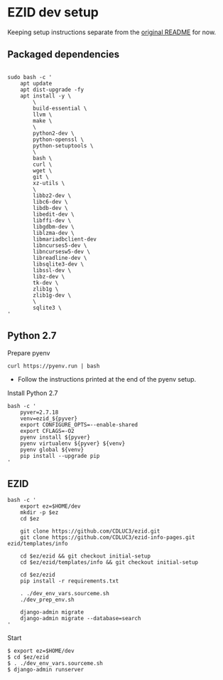 # EZID dev setup

Keeping setup instructions separate from the [original README](README.orig.md) for now.

## Packaged dependencies

```shell script

sudo bash -c '
    apt update
    apt dist-upgrade -fy
    apt install -y \
        \
        build-essential \
        llvm \
        make \
        \
        python2-dev \
        python-openssl \
        python-setuptools \
        \
        bash \
        curl \
        wget \
        git \
        xz-utils \
        \
        libbz2-dev \
        libc6-dev \
        libdb-dev \
        libedit-dev \
        libffi-dev \
        libgdbm-dev \
        liblzma-dev \
        libmariadbclient-dev
        libncurses5-dev \
        libncursesw5-dev \
        libreadline-dev \
        libsqlite3-dev \
        libssl-dev \
        libz-dev \
        tk-dev \
        zlib1g \
        zlib1g-dev \
        \
        sqlite3 \
'
```

## Python 2.7

Prepare pyenv

```shell script
curl https://pyenv.run | bash
```

- Follow the instructions printed at the end of the pyenv setup.  

Install Python 2.7

```shell script
bash -c '
    pyver=2.7.18
    venv=ezid_${pyver}
    export CONFIGURE_OPTS=--enable-shared
    export CFLAGS=-O2
    pyenv install ${pyver}
    pyenv virtualenv ${pyver} ${venv}
    pyenv global ${venv}
    pip install --upgrade pip
'
```

## EZID

```shell script
bash -c '
    export ez=$HOME/dev
    mkdir -p $ez
    cd $ez
    
    git clone https://github.com/CDLUC3/ezid.git
    git clone https://github.com/CDLUC3/ezid-info-pages.git ezid/templates/info
    
    cd $ez/ezid && git checkout initial-setup
    cd $ez/ezid/templates/info && git checkout initial-setup 

    cd $ez/ezid
    pip install -r requirements.txt

    . ./dev_env_vars.sourceme.sh 
    ./dev_prep_env.sh

    django-admin migrate
    django-admin migrate --database=search
'
```

Start

```shell script
$ export ez=$HOME/dev
$ cd $ez/ezid
$ . ./dev_env_vars.sourceme.sh 
$ django-admin runserver
```
